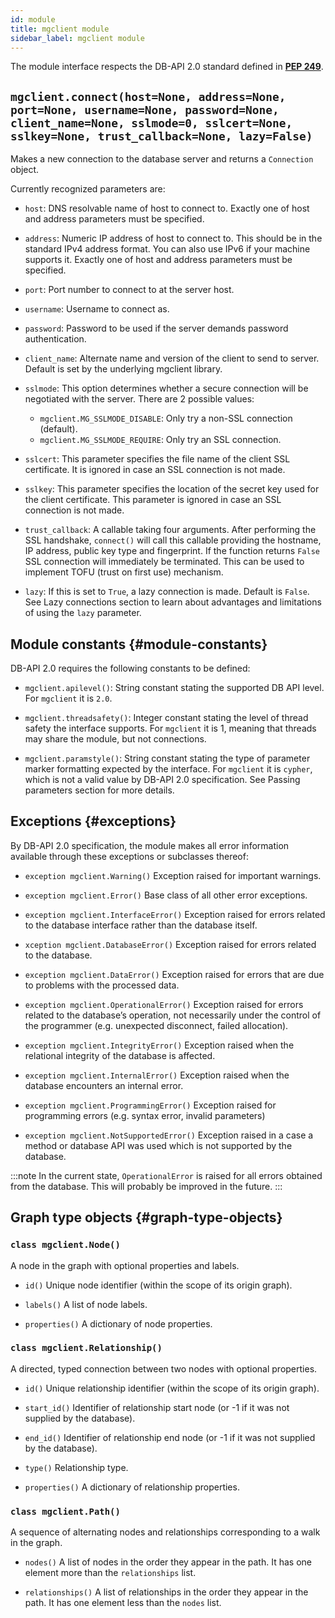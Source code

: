 ```yaml
---
id: module
title: mgclient module
sidebar_label: mgclient module
---
```


The module interface respects the DB-API 2.0 standard defined in [**PEP 249**](https://www.python.org/dev/peps/pep-0249).

## `mgclient.connect(host=None, address=None, port=None, username=None, password=None, client_name=None, sslmode=0, sslcert=None, sslkey=None, trust_callback=None, lazy=False)`

Makes a new connection to the database server and returns a
`Connection` object.

Currently recognized parameters are:

* `host`: DNS resolvable name of host to connect to. Exactly one of host and
address parameters must be specified.

* `address`: Numeric IP address of host to connect to. This should be in the standard IPv4 address format. You can also use IPv6 if your machine supports it. Exactly one of host and address parameters must be specified.

* `port`: Port number to connect to at the server host.

* `username`: Username to connect as.

* `password`: Password to be used if the server demands password authentication.

* `client_name`: Alternate name and version of the client to send to server. Default is set by the underlying mgclient library.

* `sslmode`: This option determines whether a secure connection will be negotiated with the server. There are 2 possible values:

    * `mgclient.MG_SSLMODE_DISABLE`: Only try a non-SSL connection (default).
    * `mgclient.MG_SSLMODE_REQUIRE`: Only try an SSL connection.

* `sslcert`: This parameter specifies the file name of the client SSL certificate. It is ignored in case an SSL connection is not made.

* `sslkey`: This parameter specifies the location of the secret key used for the client certificate. This parameter is ignored in case an SSL connection is not made.

* `trust_callback`: A callable taking four arguments. After performing the SSL handshake, `connect()` will call this callable providing the hostname, IP address, public key type and fingerprint. If the function returns `False` SSL connection will immediately be terminated. This can be used to implement TOFU (trust on first use) mechanism.

* `lazy`: If this is set to `True`, a lazy connection is made. Default is `False`. See Lazy connections section to learn about advantages and limitations of using the `lazy` parameter.

## Module constants {#module-constants}

DB-API 2.0 requires the following constants to be defined:

* `mgclient.apilevel()`:
String constant stating the supported DB API level. For `mgclient` it
is `2.0`.

* `mgclient.threadsafety()`:
Integer constant stating the level of thread safety the interface supports.
For `mgclient` it is 1, meaning that threads may share the module, but
not connections.

* `mgclient.paramstyle()`:
String constant stating the type of parameter marker formatting expected by
the interface. For `mgclient` it is `cypher`, which is not a valid
value by DB-API 2.0 specification. See Passing parameters section for more
details.

## Exceptions {#exceptions}

By DB-API 2.0 specification, the module makes all error information available
through these exceptions or subclasses thereof:

* `exception mgclient.Warning()`
Exception raised for important warnings.

* `exception mgclient.Error()`
Base class of all other error exceptions.

* `exception mgclient.InterfaceError()`
Exception raised for errors related to the database interface rather than the database itself.

* `xception mgclient.DatabaseError()`
Exception raised for errors related to the database.

* `exception mgclient.DataError()`
Exception raised for errors that are due to problems with the processed data.

* `exception mgclient.OperationalError()`
Exception raised for errors related to the database’s operation, not necessarily under the control of the programmer (e.g. unexpected disconnect, failed allocation).

* `exception mgclient.IntegrityError()`
Exception raised when the relational integrity of the database is affected.

* `exception mgclient.InternalError()`
Exception raised when the database encounters an internal error.

* `exception mgclient.ProgrammingError()`
Exception raised for programming errors (e.g. syntax error, invalid parameters)

* `exception mgclient.NotSupportedError()`
Exception raised in a case a method or database API was used which is not supported by the database.

:::note
In the current state, `OperationalError` is raised for all errors
obtained from the database. This will probably be improved in the future.
:::

## Graph type objects {#graph-type-objects}

### `class mgclient.Node()`

A node in the graph with optional properties and labels.

* `id()`
Unique node identifier (within the scope of its origin graph).

* `labels()`
A list of node labels.

* `properties()`
A dictionary of node properties.

### `class mgclient.Relationship()`

A directed, typed connection between two nodes with optional properties.

* `id()`
Unique relationship identifier (within the scope of its origin graph).

* `start_id()`
Identifier of relationship start node (or -1 if it was not supplied by the database).

* `end_id()`
Identifier of relationship end node (or -1 if it was not supplied by the database).

* `type()`
Relationship type.

* `properties()`
A dictionary of relationship properties.

### `class mgclient.Path()`
A sequence of alternating nodes and relationships corresponding to a walk
in the graph.

* `nodes()`
A list of nodes in the order they appear in the path. It has one element
more than the `relationships` list.

* `relationships()`
A list of relationships in the order they appear in the path. It has one
element less than the `nodes` list.

